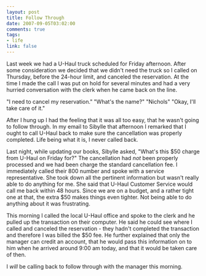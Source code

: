 ```yaml
--- 
layout: post
title: Follow Through
date: 2007-09-05T03:02:00
comments: true
tags:
- life
link: false
---
```

Last week we had a U-Haul truck scheduled for Friday afternoon.  After some consideration we decided that we didn't need the truck so I called on Thursday, before the 24-hour limit, and canceled the reservation.  At the time I made the call I was put on hold for several minutes and had a very hurried conversation with the clerk when he came back on the line.

"I need to cancel my reservation."
"What's the name?"
"Nichols"
"Okay, I'll take care of it."

After I hung up I had the feeling that it was all too easy, that he wasn't going to follow through.  In my email to Sibylle that afternoon I remarked that I ought to call U-Haul back to make sure the cancellation was properly completed.  Life being what it is, I never called back.

Last night, while updating our books, Sibylle asked, "What's this $50 charge from U-Haul on Friday for?"  The cancellation had _not_ been properly processed and we had been charge the standard cancellation fee.  I immediately called their 800 number and spoke with a service representative.  She took down all the pertinent information but wasn't really able to do anything for me.  She said that U-Haul Customer Service would call me back within 48 hours.  Since we are on a budget, and a rather tight one at that, the extra $50 makes things even tighter.  Not being able to do anything about it was frustrating.

This morning I called the local U-Haul office and spoke to the clerk and he pulled up the transaction on their computer.  He said he could see where I called and canceled the reservation - they hadn't completed the transaction and therefore I was billed the $50 fee.  He further explained that only the manager can credit an account, that he would pass this information on to him when he arrived around 9:00 am today, and that it would be taken care of then.

I _will_ be calling back to follow through with the manager this morning.
